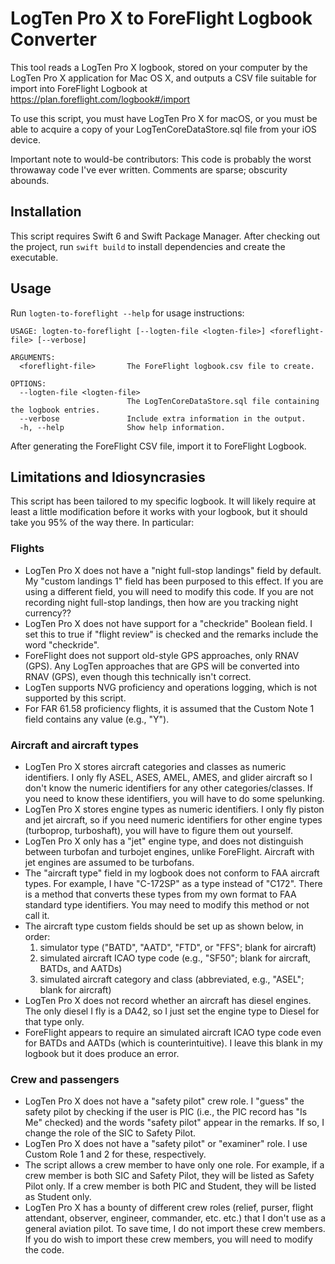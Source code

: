 # LogTen Pro X to ForeFlight Logbook Converter

This tool reads a LogTen Pro X logbook, stored on your computer by the LogTen
Pro X application for Mac OS X, and outputs a CSV file suitable for import into
ForeFlight Logbook at https://plan.foreflight.com/logbook#/import

To use this script, you must have LogTen Pro X for macOS, or you must be
able to acquire a copy of your LogTenCoreDataStore.sql file from your iOS
device.

Important note to would-be contributors: This code is probably the worst
throwaway code I've ever written. Comments are sparse; obscurity abounds.

## Installation

This script requires Swift 6 and Swift Package Manager. After checking out the
project, run `swift build` to install dependencies and create the executable.

## Usage

Run `logten-to-foreflight --help` for usage instructions:

```
USAGE: logten-to-foreflight [--logten-file <logten-file>] <foreflight-file> [--verbose]

ARGUMENTS:
  <foreflight-file>       The ForeFlight logbook.csv file to create.

OPTIONS:
  --logten-file <logten-file>
                          The LogTenCoreDataStore.sql file containing the logbook entries.
  --verbose               Include extra information in the output.
  -h, --help              Show help information.
```

After generating the ForeFlight CSV file, import it to ForeFlight Logbook.

## Limitations and Idiosyncrasies

This script has been tailored to my specific logbook. It will likely require at
least a little modification before it works with your logbook, but it should
take you 95% of the way there. In particular:

### Flights

- LogTen Pro X does not have a "night full-stop landings" field by default. My
  "custom landings 1" field has been purposed to this effect. If you are using
  a different field, you will need to modify this code. If you are not
  recording night full-stop landings, then how are you tracking night currency??
- LogTen Pro X does not have support for a "checkride" Boolean field. I set
  this to true if "flight review" is checked and the remarks include the word
  "checkride".
- ForeFlight does not support old-style GPS approaches, only RNAV (GPS). Any
  LogTen approaches that are GPS will be converted into RNAV (GPS), even though
  this technically isn't correct.
- LogTen supports NVG proficiency and operations logging, which is not supported
  by this script.
- For FAR 61.58 proficiency flights, it is assumed that the Custom Note 1 field
  contains any value (e.g., "Y").

### Aircraft and aircraft types

- LogTen Pro X stores aircraft categories and classes as numeric identifiers. I
  only fly ASEL, ASES, AMEL, AMES, and glider aircraft so I don't know the
  numeric identifiers for any other categories/classes. If you need to know
  these identifiers, you will have to do some spelunking.
- LogTen Pro X stores engine types as numeric identifiers. I only fly piston
  and jet aircraft, so if you need numeric identifiers for other engine types
  (turboprop, turboshaft), you will have to figure them out yourself.
- LogTen Pro X only has a "jet" engine type, and does not distinguish between
  turbofan and turbojet engines, unlike ForeFlight. Aircraft with jet engines
  are assumed to be turbofans.
- The "aircraft type" field in my logbook does not conform to FAA aircraft
  types. For example, I have "C-172SP" as a type instead of "C172". There is a
  method that converts these types from my own format to FAA standard type
  identifiers. You may need to modify this method or not call it.
- The aircraft type custom fields should be set up as shown below, in order:
  1. simulator type ("BATD", "AATD", "FTD", or "FFS"; blank for aircraft)
  2. simulated aircraft ICAO type code (e.g., "SF50"; blank for aircraft, BATDs,
     and AATDs)
  3. simulated aircraft category and class (abbreviated, e.g., "ASEL"; blank for
     aircraft)
- LogTen Pro X does not record whether an aircraft has diesel engines. The only
  diesel I fly is a DA42, so I just set the engine type to Diesel for that type
  only.
- ForeFlight appears to require an simulated aircraft ICAO type code even for
  BATDs and AATDs (which is counterintuitive). I leave this blank in my logbook
  but it does produce an error.

### Crew and passengers

- LogTen Pro X does not have a "safety pilot" crew role. I "guess" the safety
  pilot by checking if the user is PIC (i.e., the PIC record has "Is Me"
  checked) and the words "safety pilot" appear in the remarks. If so, I change
  the role of the SIC to Safety Pilot.
- LogTen Pro X does not have a "safety pilot" or "examiner" role. I use Custom
  Role 1 and 2 for these, respectively.
- The script allows a crew member to have only one role. For example, if a crew
  member is both SIC and Safety Pilot, they will be listed as Safety Pilot only.
  If a crew member is both PIC and Student, they will be listed as Student only.
- LogTen Pro X has a bounty of different crew roles (relief, purser, flight
  attendant, observer, engineer, commander, etc. etc.) that I don't use as a
  general aviation pilot. To save time, I do not import these crew members. If
  you do wish to import these crew members, you will need to modify the code.

